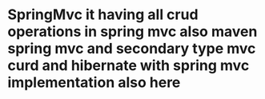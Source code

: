 # SpringMvc it having all crud operations in spring mvc also maven spring mvc and secondary type mvc curd and hibernate with spring mvc implementation also here
